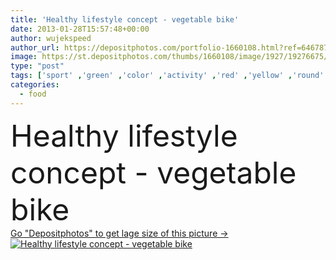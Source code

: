 ```yaml
---
title: 'Healthy lifestyle concept - vegetable bike'
date: 2013-01-28T15:57:48+00:00
author: wujekspeed
author_url: https://depositphotos.com/portfolio-1660108.html?ref=64678756
image: https://st.depositphotos.com/thumbs/1660108/image/1927/19276675/api_thumb_450.jpg?forcejpeg=true
type: "post"
tags: ['sport' ,'green' ,'color' ,'activity' ,'red' ,'yellow' ,'round' ,'summer' ,'women' ,'beauty' ,'vitality' ,'nature' ,'fresh' ,'herb' ,'health' ,'healthy' ,'food' ,'cutting' ,'kitchen' ,'board' ,'cooking' ,'cuisine' ,'ingredient' ,'diet' ,'meal' ,'recipe' ,'lifestyles' ,'restaurant' ,'mushroom' ,'vegetable' ,'tomato' ,'nutrition' ,'concept' ,'salad' ,'vitamin' ,'pepper' ,'vegetables' ,'fingers' ,'lifestyle' ,'organic' ,'fit' ,'fitness' ,'taste' ,'in' ,'bicycle' ,'bike' ,'ingredients' ,'vitamins' ,'cucumber' ,'free' ]
categories: 
  - food
---
```

<div aling="center">
            <font size="60"> Healthy lifestyle concept - vegetable bike</font>   
</div>
<div>
    <a href='https://depositphotos.com/19276675/stock-photo-healthy-lifestyle-concept-vegetable-bike.html?ref=64678756' target=_blank > Go "Depositphotos" to get lage size of this picture ->
        <img href='https://depositphotos.com/19276675/stock-photo-healthy-lifestyle-concept-vegetable-bike.html?ref=64678756' src='https://st.depositphotos.com/1660108/1927/i/950/depositphotos_19276675-stock-photo-healthy-lifestyle-concept-vegetable-bike.jpg?forcejpeg=true' alt='Healthy lifestyle concept - vegetable bike' >
    </a>
</div>

